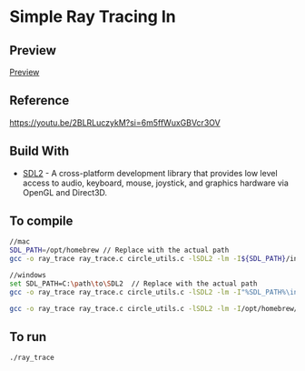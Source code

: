 # Simple Ray Tracing In 

## Preview
[Preview](https://github.com/user-attachments/assets/ed6cec3e-7728-4d23-9d32-43ca1ccd6c95)

## Reference
https://youtu.be/2BLRLuczykM?si=6m5ffWuxGBVcr3OV

## Build With
*   [SDL2](https://www.libsdl.org/) - A cross-platform development library that provides low level access to audio, keyboard, mouse, joystick, and graphics hardware via OpenGL and Direct3D.

## To compile

```bash
//mac
SDL_PATH=/opt/homebrew // Replace with the actual path
gcc -o ray_trace ray_trace.c circle_utils.c -lSDL2 -lm -I${SDL_PATH}/include -D_THREAD_SAFE -L/${SDL_PATH}/lib

//windows
set SDL_PATH=C:\path\to\SDL2  // Replace with the actual path
gcc -o ray_trace ray_trace.c circle_utils.c -lSDL2 -lm -I"%SDL_PATH%\include" -L"%SDL_PATH%\lib"

gcc -o ray_trace ray_trace.c circle_utils.c -lSDL2 -lm -I/opt/homebrew/include -D_THREAD_SAFE -L/opt/homebrew/lib
```

## To run

```bash
./ray_trace
```